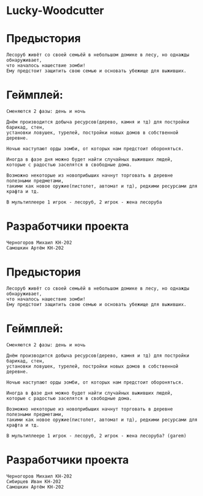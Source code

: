 # Lucky-Woodcutter
# Предыстория
    Лесоруб живёт со своей семьёй в небольшом домике в лесу, но однажды обнаруживает,
    что началось нашествие зомби! 
    Ему предстоит защитить свою семью и основать убежище для выживших. 
# Геймплей:
    Сменяются 2 фазы: день и ночь

    Днём производится добыча ресурсов(дерево, камня и тд) для постройки барикад, стен,
    установки ловушек, турелей, постройки новых домов в собственной деревне.

    Ночью наступают орды зомби, от которых нам предстоит обороняться.

    Иногда в фазе дня можно будет найти случайных выживших людей,
    которые с радостью заселятся в свободные дома.

    Возможно некоторые из новоприбыших начнут торговать в деревне полезными предметами,
    такими как новое оружие(пистолет, автомат и тд), редкими ресурсами для крафта и тд.

    В мультиплеере 1 игрок - лесоруб, 2 игрок - жена лесоруба
# Разработчики проекта
    Черногоров Михаил КН-202
    Самошкин Артём КН-202
# Предыстория
    Лесоруб живёт со своей семьёй в небольшом домике в лесу, но однажды обнаруживает,
    что началось нашествие зомби! 
    Ему предстоит защитить свою семью и основать убежище для выживших. 
# Геймплей:
    Сменяются 2 фазы: день и ночь

    Днём производится добыча ресурсов(дерево, камня и тд) для постройки барикад, стен,
    установки ловушек, турелей, постройки новых домов в собственной деревне.

    Ночью наступают орды зомби, от которых нам предстоит обороняться.

    Иногда в фазе дня можно будет найти случайных выживших людей,
    которые с радостью заселятся в свободные дома.

    Возможно некоторые из новоприбыших начнут торговать в деревне полезными предметами,
    такими как новое оружие(пистолет, автомат и тд), редкими ресурсами для крафта и тд.

    В мультиплеере 1 игрок - лесоруб, 2 игрок - жена лесоруба? (garem)
# Разработчики проекта
    Черногоров Михаил КН-202
    Сибирцев Иван КН-202
    Самошкин Артём КН-202